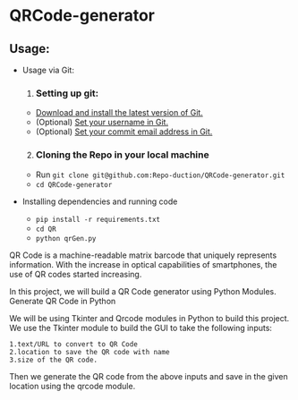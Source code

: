 # QRCode-generator

## Usage:
- Usage via Git:
    1. ### Setting up git:
    - [Download and install the latest version of Git.](https://git-scm.com/downloads)
    - (Optional) [Set your username in Git.](https://help.github.com/articles/setting-your-username-in-git)
    - (Optional) [Set your commit email address in Git.](https://help.github.com/articles/setting-your-commit-email-address-in-git)
    2. ### Cloning the Repo in your local machine
    - Run ``git clone git@github.com:Repo-duction/QRCode-generator.git``
    - ``cd QRCode-generator``

- Installing dependencies and running code
    - ``pip install -r requirements.txt``
    - ``cd QR``
    - ``python qrGen.py``
    
QR Code is a machine-readable matrix barcode that uniquely represents information. With the increase in optical capabilities of smartphones, the use of QR codes started increasing.

In this project, we will build a QR Code generator using Python Modules.
Generate QR Code in Python

We will be using Tkinter and Qrcode modules in Python to build this project. We use the Tkinter module to build the GUI to take the following inputs:

    1.text/URL to convert to QR Code
    2.location to save the QR code with name
    3.size of the QR code.

Then we generate the QR code from the above inputs and save in the given location using the qrcode module.
